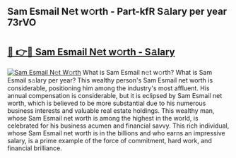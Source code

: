 ## Sam Esmail N𝚎t w𝚘rth - Part-kfR S𝚊lary per year 73rVO

# <h2><a href="http://gc1jr8h.nevu.top/?p=Sam+Esmail">🔗 👉🔴 Sam Esmail N𝚎t w𝚘rth - S𝚊lary</a></h2>

[![Sam Esmail N𝚎t W𝚘rth](https://i.imgur.com/Oavwk0R.jpeg)](http://gc1jr8h.nevu.top/?p=Sam+Esmail)
What is Sam Esmail n𝚎t w𝚘rth? What is Sam Esmail s𝚊lary per year?
This wealthy person's Sam Esmail net worth is considerable, positioning him among the industry's most affluent. His annual compensation is considerable, but it is eclipsed by Sam Esmail net worth, which is believed to be more substantial due to his numerous business interests and valuable real estate holdings. This wealthy man, whose Sam Esmail net worth is among the highest in the world, is celebrated for his business acumen and financial savvy. This rich individual, whose Sam Esmail net worth is in the billions and who earns an impressive salary, is a prime example of the force of commitment, hard work, and financial brilliance.
